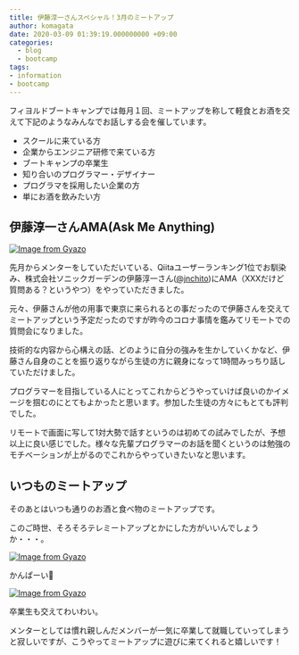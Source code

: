 ```yaml
---
title: 伊藤淳一さんスペシャル！3月のミートアップ
author: komagata
date: 2020-03-09 01:39:19.000000000 +09:00
categories:
  - blog
  - bootcamp
tags:
- information
- bootcamp
---
```

フィヨルドブートキャンプでは毎月１回、ミートアップを称して軽食とお酒を交えて下記のようなみんなでお話しする会を催しています。

- スクールに来ている方
- 企業からエンジニア研修で来ている方
- ブートキャンプの卒業生
- 知り合いのプログラマー・デザイナー
- プログラマを採用したい企業の方
- 単にお酒を飲みたい方

## 伊藤淳一さんAMA(Ask Me Anything)

[![Image from Gyazo](https://i.gyazo.com/11005d0771031aa74f76bae7faa0a246.jpg)](https://gyazo.com/11005d0771031aa74f76bae7faa0a246)

先月からメンターをしていただいている、Qiitaユーザーランキング1位でお馴染み、株式会社ソニックガーデンの伊藤淳一さん([@jnchito](https://twitter.com/jnchito))にAMA（XXXだけど質問ある？というやつ）をやっていただきました。

元々、伊藤さんが他の用事で東京に来られるとの事だったので伊藤さんを交えてミートアップという予定だったのですが昨今のコロナ事情を鑑みてリモートでの質問会になりました。

技術的な内容から心構えの話、どのように自分の強みを生かしていくかなど、伊藤さん自身のことを振り返りながら生徒の方に親身になって1時間みっちり話していただけました。

プログラマーを目指している人にとってこれからどうやっていけば良いのかイメージを掴むのにとてもよかったと思います。参加した生徒の方々にもとても評判でした。

リモートで画面に写して1対大勢で話すというのは初めての試みでしたが、予想以上に良い感じでした。様々な先輩プログラマーのお話を聞くというのは勉強のモチベーションが上がるのでこれからやっていきたいなと思います。

## いつものミートアップ

そのあとはいつも通りのお酒と食べ物のミートアップです。

このご時世、そろそろテレミートアップとかにした方がいいんでしょうか・・・。

[![Image from Gyazo](https://i.gyazo.com/a9f446e29699c4a722181f0cb4b94ed1.jpg)](https://gyazo.com/a9f446e29699c4a722181f0cb4b94ed1)

かんぱーい🍻

[![Image from Gyazo](https://i.gyazo.com/db0dec9ab67a8d2c353a6fc86741b2f1.jpg)](https://gyazo.com/db0dec9ab67a8d2c353a6fc86741b2f1)

卒業生も交えてわいわい。

メンターとしては慣れ親しんだメンバーが一気に卒業して就職していってしまうと寂しいですが、こうやってミートアップに遊びに来てくれると嬉しいです！